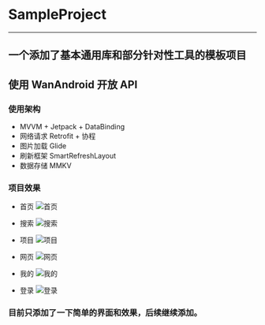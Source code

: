 # SampleProject
--------------
## 一个添加了基本通用库和部分针对性工具的模板项目
## 使用 WanAndroid 开放 API

### 使用架构
* MVVM + Jetpack + DataBinding
* 网络请求 Retrofit + 协程
* 图片加载 Glide
* 刷新框架 SmartRefreshLayout
* 数据存储 MMKV

### 项目效果
* 首页
![首页](https://raw.githubusercontent.com/WangJie0822/SampleProject/master/images/homepage.png)

* 搜索
![搜索](https://raw.githubusercontent.com/WangJie0822/SampleProject/master/images/search.png)

* 项目
![项目](https://raw.githubusercontent.com/WangJie0822/SampleProject/master/images/project.png)

* 网页
![网页](https://raw.githubusercontent.com/WangJie0822/SampleProject/master/images/webview.png)

* 我的
![我的](https://raw.githubusercontent.com/WangJie0822/SampleProject/master/images/my.png)

* 登录
![登录](https://raw.githubusercontent.com/WangJie0822/SampleProject/master/images/login.png)

### 目前只添加了一下简单的界面和效果，后续继续添加。

